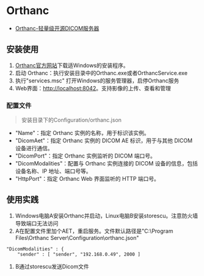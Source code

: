 # Orthanc
* [Orthanc-轻量级开源DICOM服务器](https://www.orthanc-server.com/)

## 安装使用
1. [Orthanc官方网站](https://www.orthanc-server.com/)下载适Windows的安装程序。
1. 启动 Orthanc：执行安装目录中的Orthanc.exe或者OrthancService.exe
1. 执行"services.msc" 打开Windows的服务管理器，启停Orthanc服务
1. Web界面：[http://localhost:8042](http://localhost:8042)。支持影像的上传、查看和管理

### 配置文件
>安装目录下的Configuration/orthanc.json

  * "Name"：指定 Orthanc 实例的名称，用于标识该实例。
  * "DicomAet"：指定 Orthanc 实例的 DICOM AE 标识，用于与其他 DICOM 设备进行通信。
  * "DicomPort"：指定 Orthanc 实例监听的 DICOM 端口号。
  * "DicomModalities"：配置与 Orthanc 实例连接的 DICOM 设备的信息，包括设备名称、IP 地址、端口号等。
  * "HttpPort"：指定 Orthanc Web 界面监听的 HTTP 端口号。

## 使用实践
1. Windows电脑A安装Orthanc并启动，Linux电脑B安装storescu。注意防火墙导致端口无法访问
1. A在配置文件里加个AET，重启服务。文件默认路径是"C:\Program Files\Orthanc Server\Configuration\orthanc.json"
```
"DicomModalities" : {
    "sender" : [ "sender", "192.168.0.49", 2000 ]
```
1. B通过storescu发送Dicom文件
